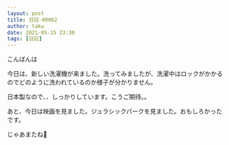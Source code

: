 ```yaml
---
layout: post
title: 日記-00062
author: taku
date: 2021-05-15 23:30
tags: [日記]
---
```


こんばんは

今日は、新しい洗濯機が来ました。洗ってみましたが、洗濯中はロックがかかるのでどのように洗われているのか様子が分かりません。

日本製なので、、しっかりしています。こうご期待。。

あと、今日は映画を見ました。ジュラシックパークを見ました。おもしろかったです。

じゃあまたね👋